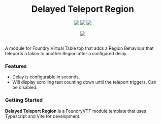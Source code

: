 <h1 align="center">Delayed Teleport Region</h1>

<p align="center">
    <a href="https://github.com/strongpauly/fvtt-delayed-teleport-region/pulse"><img src="https://img.shields.io/github/last-commit/strongpauly/fvtt-delayed-teleport-region?style=for-the-badge&logo=github&color=7dc4e4&logoColor=D9E0EE&labelColor=302D41"/></a>
    <a href="https://github.com/strongpauly/fvtt-delayed-teleport-region/releases/latest"><img src="https://img.shields.io/github/v/release/strongpauly/fvtt-delayed-teleport-region?style=for-the-badge&logo=gitbook&color=8bd5ca&logoColor=D9E0EE&labelColor=302D41"/></a>
    <a href="https://github.com/strongpauly/fvtt-delayed-teleport-region/stargazers"><img src="https://img.shields.io/github/stars/strongpauly/fvtt-delayed-teleport-region?style=for-the-badge&logo=apachespark&color=eed49f&logoColor=D9E0EE&labelColor=302D41"/></a>
    <br/>
    <br/>
    <img src="https://img.shields.io/badge/dynamic/json?url=https%3A%2F%2Fgithub.com%strongpauly%2Ffvtt-delayed-teleport-region%2Freleases%2Flatest%2Fdownload%2Fmodule.json&query=%24.compatibility.verified&style=for-the-badge&logo=foundryvirtualtabletop&label=Foundry%20Version&color=%23fe6a1f"/>
    <br/>
    <br/>
</p>

A module for Foundry Virtual Table top that adds a Region Behaviour that teleports a token to another Region after a configured delay.

### Features

- Delay is configurable in seconds.
- Will display scrolling text counting down until the teleport triggers. Can be disabled.

### Getting Started

<p>
    <b>Delayed Teleport Region</b> is a FoundryVTT module template that uses Typescript and Vite for development.
</p>

